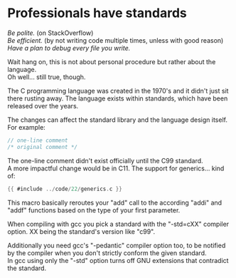 # Professionals have standards

_Be polite._ (on StackOverflow)  
_Be efficient._ (by not writing code multiple times, unless with good reason)  
_Have a plan to debug every file you write._  
  
Wait hang on, this is not about personal procedure but rather about the
language.  
Oh well... still true, though.  
  
The C programming language was created in the 1970's and it didn't just sit
there rusting away. The language exists within standards, which have been
released over the years.  
  
The changes can affect the standard library and the language design itself.  
For example:  

```c
// one-line comment
/* original comment */
```

The one-line comment didn't exist officially until the C99 standard.  
A more impactful change would be in C11. The support for
generics... kind of:  

```c
{{ #include ../code/22/generics.c }}
```

This macro basically reroutes your "add" call to the according "addi" and "addf"
functions based on the type of your first parameter.  
  
When compiling with gcc you pick a standard with the "-std=cXX" compiler option.
XX being the standard's version like "c99".  
  
Additionally you need gcc's "-pedantic" compiler option too, to be notified by
the compiler when you don't strictly conform the given standard.  
In gcc using only the "-std" option turns off GNU extensions that contradict the
standard.  

